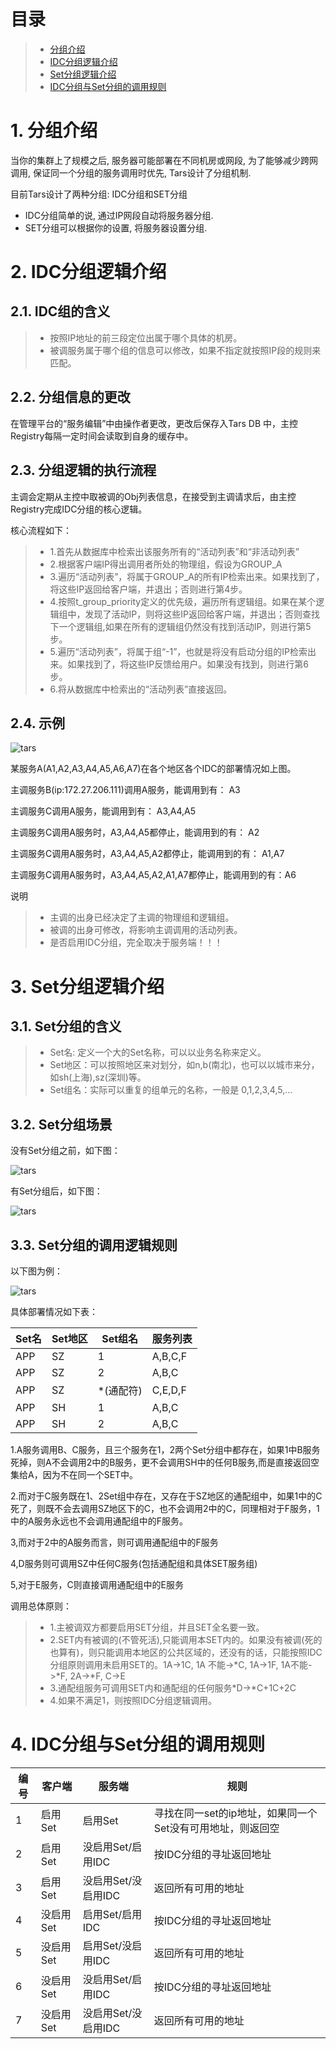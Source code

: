 # 目录
> * [分组介绍](#main-chapter-1)
> * [IDC分组逻辑介绍](#main-chapter-2)
> * [Set分组逻辑介绍](#main-chapter-3)
> * [IDC分组与Set分组的调用规则](#main-chapter-4)

# 1. 分组介绍 <span id="main-chapter-1"></span>

当你的集群上了规模之后, 服务器可能部署在不同机房或网段, 为了能够减少跨网调用, 保证同一个分组的服务调用时优先, Tars设计了分组机制.

目前Tars设计了两种分组: IDC分组和SET分组
- IDC分组简单的说, 通过IP网段自动将服务器分组.
- SET分组可以根据你的设置, 将服务器设置分组.

# 2. IDC分组逻辑介绍 <span id="main-chapter-2"></span>

## 2.1. IDC组的含义

> * 按照IP地址的前三段定位出属于哪个具体的机房。
> * 被调服务属于哪个组的信息可以修改，如果不指定就按照IP段的规则来匹配。

## 2.2. 分组信息的更改

在管理平台的“服务编辑”中由操作者更改，更改后保存入Tars DB 中，主控Registry每隔一定时间会读取到自身的缓存中。

## 2.3. 分组逻辑的执行流程

主调会定期从主控中取被调的Obj列表信息，在接受到主调请求后，由主控Registry完成IDC分组的核心逻辑。

核心流程如下：
> * 1.首先从数据库中检索出该服务所有的“活动列表”和“非活动列表”
> * 2.根据客户端IP得出调用者所处的物理组，假设为GROUP_A
> * 3.遍历“活动列表”，将属于GROUP_A的所有IP检索出来。如果找到了，将这些IP返回给客户端，并退出；否则进行第4步。
> * 4.按照t_group_priority定义的优先级，遍历所有逻辑组。如果在某个逻辑组中，发现了活动IP，则将这些IP返回给客户端，并退出；否则查找下一个逻辑组,如果在所有的逻辑组仍然没有找到活动IP，则进行第5步。
> * 5.遍历“活动列表”，将属于组“-1”，也就是将没有启动分组的IP检索出来。如果找到了，将这些IP反馈给用户。如果没有找到，则进行第6步。
> * 6.将从数据库中检索出的“活动列表”直接返回。

## 2.4. 示例

![tars](../assets/tars_idc_pic.png)

某服务A(A1,A2,A3,A4,A5,A6,A7)在各个地区各个IDC的部署情况如上图。

主调服务B(ip:172.27.206.111)调用A服务，能调用到有：          A3

主调服务C调用A服务，能调用到有：                             A3,A4,A5

主调服务C调用A服务时，A3,A4,A5都停止，能调用到的有：         A2

主调服务C调用A服务时，A3,A4,A5,A2都停止，能调用到的有：      A1,A7

主调服务C调用A服务时，A3,A4,A5,A2,A1,A7都停止，能调用到的有：A6

说明
> * 主调的出身已经决定了主调的物理组和逻辑组。
> * 被调的出身可修改，将影响主调调用的活动列表。
> * 是否启用IDC分组，完全取决于服务端！！！

# 3. Set分组逻辑介绍 <span id="main-chapter-3"></span>

## 3.1. Set分组的含义

> * Set名:   定义一个大的Set名称，可以以业务名称来定义。
> * Set地区：可以按照地区来对划分，如n,b(南北)，也可以以城市来分，如sh(上海),sz(深圳)等。
> * Set组名：实际可以重复的组单元的名称，一般是 0,1,2,3,4,5,…

## 3.2. Set分组场景

没有Set分组之前，如下图：

![tars](../assets/tars_set_pic1.png)

有Set分组后，如下图：

![tars](../assets/tars_set_pic2.png)

## 3.3. Set分组的调用逻辑规则

以下图为例：

![tars](../assets/tars_set_pic3.png)

具体部署情况如下表：

Set名 |Set地区 |Set组名 |服务列表
------|-----|------|----
APP |SZ |1 |A,B,C,F
APP |SZ |2 |A,B,C
APP |SZ |\*(通配符) |C,E,D,F
APP |SH |1 |A,B,C
APP |SH |2 |A,B,C

1.A服务调用B、C服务，且三个服务在1，2两个Set分组中都存在，如果1中B服务死掉，则A不会调用2中的B服务，更不会调用SH中的任何B服务,而是直接返回空集给A，因为不在同一个SET中。

2.而对于C服务既在1、2Set组中存在，又存在于SZ地区的通配组中，如果1中的C死了，则既不会去调用SZ地区下的C，也不会调用2中的C，同理相对于F服务，1中的A服务永远也不会调用通配组中的F服务。

3,而对于2中的A服务而言，则可调用通配组中的F服务

4,D服务则可调用SZ中任何C服务(包括通配组和具体SET服务组)

5,对于E服务，C则直接调用通配组中的E服务

调用总体原则：
> * 1.主被调双方都要启用SET分组，并且SET全名要一致。
> * 2.SET内有被调的(不管死活),只能调用本SET内的。如果没有被调(死的也算有)，则只能调用本地区的公共区域的，还没有的话，只能按照IDC分组原则调用未启用SET的。1A->1C, 1A 不能->*C, 1A->1F, 1A不能->*F, 2A->*F, C->E 
> * 3.通配组服务可调用SET内和通配组的任何服务*D->*C+1C+2C
> * 4.如果不满足1，则按照IDC分组逻辑调用。

# 4. IDC分组与Set分组的调用规则 <span id="main-chapter-4"></span>

编号 |客户端 |服务端 |规则
------|-----|------|----
1 |启用Set |启用Set |寻找在同一set的ip地址，如果同一个Set没有可用地址，则返回空
2 |启用Set |没启用Set/启用IDC |按IDC分组的寻址返回地址
3 |启用Set |没启用Set/没启用IDC |返回所有可用的地址
4 |没启用Set |启用Set/启用IDC |按IDC分组的寻址返回地址
5 |没启用Set |启用Set/没启用IDC |返回所有可用的地址
6 |没启用Set |没启用Set/启用IDC |按IDC分组的寻址返回地址
7 |没启用Set |没启用Set/没启用IDC |返回所有可用的地址
